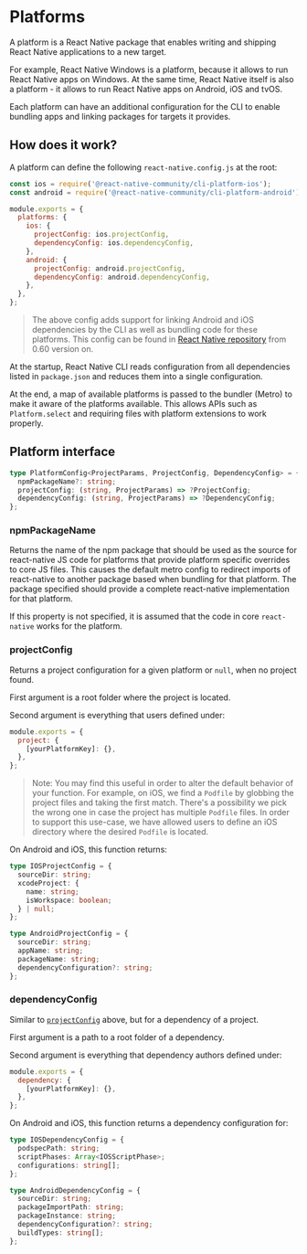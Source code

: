 # Platforms

A platform is a React Native package that enables writing and shipping React Native applications to a new target.

For example, React Native Windows is a platform, because it allows to run React Native apps on Windows. At the same time, React Native itself is also a platform - it allows to run React Native apps on Android, iOS and tvOS.

Each platform can have an additional configuration for the CLI to enable bundling apps and linking packages for targets it provides.

## How does it work?

A platform can define the following `react-native.config.js` at the root:

```js
const ios = require('@react-native-community/cli-platform-ios');
const android = require('@react-native-community/cli-platform-android');

module.exports = {
  platforms: {
    ios: {
      projectConfig: ios.projectConfig,
      dependencyConfig: ios.dependencyConfig,
    },
    android: {
      projectConfig: android.projectConfig,
      dependencyConfig: android.dependencyConfig,
    },
  },
};
```

> The above config adds support for linking Android and iOS dependencies by the CLI as well as bundling code for these platforms. This config can be found in [React Native repository](https://github.com/facebook/react-native/blob/0.60-stable/react-native.config.js) from 0.60 version on.

At the startup, React Native CLI reads configuration from all dependencies listed in `package.json` and reduces them into a single configuration.

At the end, a map of available platforms is passed to the bundler (Metro) to make it aware of the platforms available. This allows APIs such as `Platform.select` and requiring files with platform extensions to work properly.

## Platform interface

```ts
type PlatformConfig<ProjectParams, ProjectConfig, DependencyConfig> = {
  npmPackageName?: string;
  projectConfig: (string, ProjectParams) => ?ProjectConfig;
  dependencyConfig: (string, ProjectParams) => ?DependencyConfig;
};
```

### npmPackageName

Returns the name of the npm package that should be used as the source for react-native JS code for platforms that provide platform specific overrides to core JS files. This causes the default metro config to redirect imports of react-native to another package based when bundling for that platform. The package specified should provide a complete react-native implementation for that platform.

If this property is not specified, it is assumed that the code in core `react-native` works for the platform.

### projectConfig

Returns a project configuration for a given platform or `null`, when no project found.

First argument is a root folder where the project is located.

Second argument is everything that users defined under:

```js
module.exports = {
  project: {
    [yourPlatformKey]: {},
  },
};
```

> Note: You may find this useful in order to alter the default behavior of your function. For example, on iOS, we find a `Podfile` by globbing the project files and taking the first match. There's a possibility we pick the wrong one in case the project has multiple `Podfile` files. In order to support this use-case, we have allowed users to define an iOS directory where the desired `Podfile` is located.

On Android and iOS, this function returns:

```ts
type IOSProjectConfig = {
  sourceDir: string;
  xcodeProject: {
    name: string;
    isWorkspace: boolean;
  } | null;
};

type AndroidProjectConfig = {
  sourceDir: string;
  appName: string;
  packageName: string;
  dependencyConfiguration?: string;
};
```

### dependencyConfig

Similar to [`projectConfig`](#projectconfig) above, but for a dependency of a project.

First argument is a path to a root folder of a dependency.

Second argument is everything that dependency authors defined under:

```js
module.exports = {
  dependency: {
    [yourPlatformKey]: {},
  },
};
```

On Android and iOS, this function returns a dependency configuration for:

```ts
type IOSDependencyConfig = {
  podspecPath: string;
  scriptPhases: Array<IOSScriptPhase>;
  configurations: string[];
};

type AndroidDependencyConfig = {
  sourceDir: string;
  packageImportPath: string;
  packageInstance: string;
  dependencyConfiguration?: string;
  buildTypes: string[];
};
```

